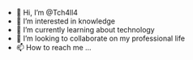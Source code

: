 - 👋 Hi, I’m @Tch4ll4
- 👀 I’m interested in knowledge
- 🌱 I’m currently learning about technology
- 💞️ I’m looking to collaborate on my professional life
- 📫 How to reach me ...

<!---
Tch4ll4/Tch4ll4 is a ✨ special ✨ repository because its `README.md` (this file) appears on your GitHub profile.
You can click the Preview link to take a look at your changes.
--->
